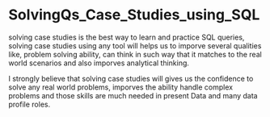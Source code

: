 # SolvingQs_Case_Studies_using_SQL

solving case studies is the best way to learn and practice SQL queries, solving case studies using any tool will helps us to imporve several qualities like,
problem solving ability, can think in such way that it matches to the real world scenarios and also imporves analytical thinking.


I strongly believe that solving case studies will gives us the confidence to solve any real world problems, imporves the ability handle complex problems and those skills are much needed in present
Data and many data profile roles.
